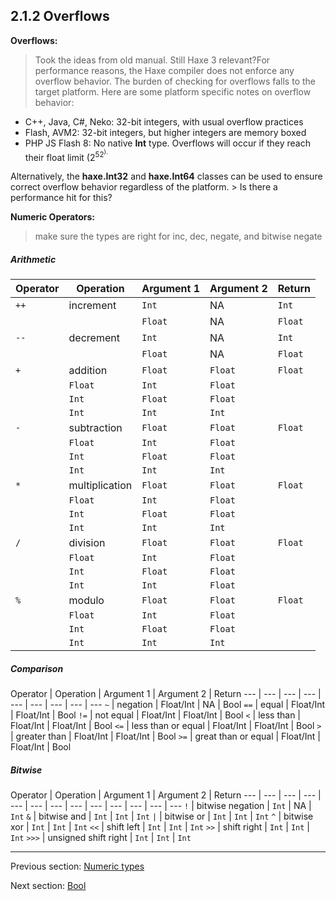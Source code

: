 ## 2.1.2 Overflows

**Overflows:**
> Took the ideas from old manual.  Still Haxe 3 relevant?For performance reasons, the Haxe compiler does not enforce any overflow behavior.  The burden of checking for overflows falls to the target platform. Here are some platform specific notes on overflow behavior:



 * C++, Java, C#, Neko: 32-bit integers, with usual overflow practices 
 * Flash, AVM2: 32-bit integers, but higher integers are memory boxed
 * PHP JS Flash 8: No native **Int** type.  Overflows will occur if they reach their float limit (2<sup>52<sup>).



Alternatively, the **haxe.Int32** and **haxe.Int64** classes can be used to ensure correct overflow behavior regardless of the platform.  > Is there a performance hit for this?




**Numeric Operators:**

> make sure the types are right for inc, dec, negate, and bitwise negate


##### Arithmetic
 
 Operator  | Operation  | Argument 1  | Argument 2  | Return 
 --- | --- | --- | --- | ---
        <code>++</code> | increment  | `Int`  | NA  | `Int`
         |  | `Float`  | NA  | `Float`
        <code>--</code>  | decrement  | `Int`  | NA  | `Int`
         |  | `Float`  | NA  | `Float`
<code>+</code>  | addition  | `Float`  | `Float`  | `Float` 
 |  | `Float`  | `Int`  | `Float` 
 |  | `Int`  | `Float`  | `Float` 
 |  | `Int`  | `Int`  | `Int` 
<code>-</code>  | subtraction  | `Float`  | `Float`  | `Float` 
 |  | `Float`  | `Int`  | `Float` 
 |  | `Int`  | `Float`  | `Float` 
 |  | `Int`  | `Int`  | `Int` 
<code>*</code>  | multiplication  | `Float`  | `Float`  | `Float` 
 |  | `Float`  | `Int`  | `Float` 
 |  | `Int`  | `Float`  | `Float` 
 |  | `Int`  | `Int`  | `Int` 
<code>/</code>  | division  | `Float`  | `Float`  | `Float` 
 |  | `Float`  | `Int`  | `Float` 
 |  | `Int`  | `Float`  | `Float` 
 |  | `Int`  | `Int`  | `Float` 
<code>%</code>  | modulo  | `Float`  | `Float`  | `Float` 
 |  | `Float`  | `Int`  | `Float` 
 |  | `Int`  | `Float`  | `Float` 
 |  | `Int`  | `Int`  | `Int` 
 
##### Comparison
 
 Operator  | Operation  | Argument 1  | Argument 2  | Return 
 --- | --- | --- | --- | --- | --- | --- | --- | ---
        <code>~</code>  | negation  | Float/Int  | NA  | Bool 
<code>==</code>  | equal  | Float/Int  | Float/Int  | Bool 
<code>!=</code>  | not equal  | Float/Int  | Float/Int  | Bool 
<code>&lt;</code>  | less than  | Float/Int  | Float/Int  | Bool 
<code>&lt;=</code>  | less than or equal  | Float/Int  | Float/Int  | Bool 
<code>&gt;</code>  | greater than  | Float/Int  | Float/Int  | Bool 
<code>&gt;=</code>  | great than or equal  | Float/Int  | Float/Int  | Bool 
 
##### Bitwise
 
 Operator  | Operation  | Argument 1  | Argument 2  | Return 
 --- | --- | --- | --- | --- | --- | --- | --- | --- | --- | --- | --- | ---
<code>!</code>  | bitwise negation  | `Int`  | NA  | `Int` 
<code>&amp;</code>  | bitwise and  | `Int`  | `Int`  | `Int` 
<code>&#124;</code>  | bitwise or  | `Int`  | `Int`  | `Int` 
<code>^</code>  | bitwise xor  | `Int`  | `Int`  | `Int` 
<code>&lt;&lt;</code>  | shift left  | `Int`  | `Int`  | `Int` 
<code>&gt;&gt;</code>  | shift right  | `Int`  | `Int`  | `Int` 
<code>&gt;&gt;&gt;</code>  | unsigned shift right  | `Int`  | `Int`  | `Int`

---

Previous section: [Numeric types](2.1.1-Numeric_types.md)

Next section: [Bool](2.1.3-Bool.md)